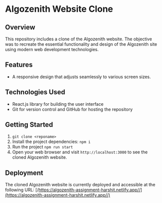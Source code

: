 # Algozenith Website Clone

## Overview
This repository includes a clone of the Algozenith website. The objective was to recreate the essential functionality and design of the Algozenith site using modern web development technologies.

## Features
- A responsive design that adjusts seamlessly to various screen sizes.
## Technologies Used
- React.js library for building the user interface
- Git for version control and GitHub for hosting the repository
## Getting Started
1. `git clone <reponame>`
2. Install the project dependencies: `npm i`
3. Run the project `npm run start`
4. Open your web browser and visit `http://localhost:3000` to see the cloned Algozenith website.

## Deployment
The cloned Algozenith website is currently deployed and accessible at the following URL:
[/https://algozenith-assignment-harshit.netlify.app//](https://algozenith-assignment-harshit.netlify.app//)
